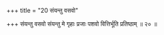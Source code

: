 +++
title = "20 संयन्तु वसवो"

+++
संयन्तु वसवो संयन्तु मे गृहाः प्रजाः पशवो वित्तिर्भूति प्रतिष्ठाम् ॥ २० ॥
